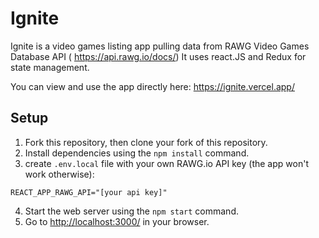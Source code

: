 # Ignite

Ignite is a video games listing app pulling data from RAWG Video Games Database API ( https://api.rawg.io/docs/) It uses react.JS and Redux for state management.

You can view and use the app directly here: https://ignite.vercel.app/

## Setup

1. Fork this repository, then clone your fork of this repository.
2. Install dependencies using the `npm install` command.
3. create  `.env.local` file with your own RAWG.io API key (the app won't work otherwise):
```
REACT_APP_RAWG_API="[your api key]"
```
4. Start the web server using the `npm start` command. 
5. Go to <http://localhost:3000/> in your browser.
